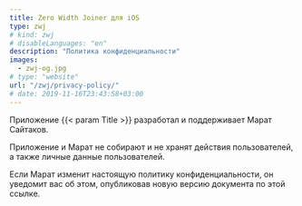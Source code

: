 ```yaml
---
title: Zero Width Joiner для iOS
type: zwj
# kind: zwj
# disableLanguages: "en"
description: "Политика конфиденциальности"
images:
  - zwj-og.jpg
# type: "website"
url: "/zwj/privacy-policy/"
# date: 2019-11-16T23:43:58+03:00
---
```


Приложение {{< param Title >}} разработал и поддерживает Марат Сайтаков.

Приложение и Марат не собирают и не хранят действия пользователей, а также личные данные пользователей.

Если Марат изменит настоящую политику конфиденциальности, он уведомит вас об этом, опубликовав новую версию документа по этой ссылке.
